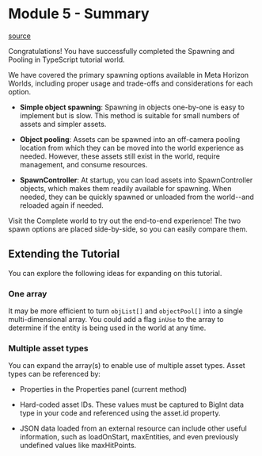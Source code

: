 # Module 5 - Summary

[source](https://developers.meta.com/horizon-worlds/learn/documentation/tutorial-worlds/spawning-and-pooling-in-typescript/module-5-summary)

Congratulations! You have successfully completed the Spawning and Pooling in TypeScript tutorial world.

We have covered the primary spawning options available in Meta Horizon Worlds, including proper usage and trade-offs and considerations for each option.

*   **Simple object spawning**: Spawning in objects one-by-one is easy to implement but is slow. This method is suitable for small numbers of assets and simpler assets.

*   **Object pooling**: Assets can be spawned into an off-camera pooling location from which they can be moved into the world experience as needed. However, these assets still exist in the world, require management, and consume resources.

*   **SpawnController**: At startup, you can load assets into SpawnController objects, which makes them readily available for spawning. When needed, they can be quickly spawned or unloaded from the world--and reloaded again if needed.

Visit the Complete world to try out the end-to-end experience! The two spawn options are placed side-by-side, so you can easily compare them.

## Extending the Tutorial

You can explore the following ideas for expanding on this tutorial.

### One array

It may be more efficient to turn `objList[]` and `objectPool[]` into a single multi-dimensional array. You could add a flag `inUse` to the array to determine if the entity is being used in the world at any time.

### Multiple asset types

You can expand the array(s) to enable use of multiple asset types. Asset types can be referenced by:

*   Properties in the Properties panel (current method)

*   Hard-coded asset IDs. These values must be captured to BigInt data type in your code and referenced using the asset.id property.

*   JSON data loaded from an external resource can include other useful information, such as loadOnStart, maxEntities, and even previously undefined values like maxHitPoints.

 

 

 

 

 

 

 

 

 

 

 

 

 

 

 

 

 

 

 

 

 

 

 

 

 

 

 

 

 

 

 

 

 

 

 

 

 

 

 

 

 

 

 

 

 